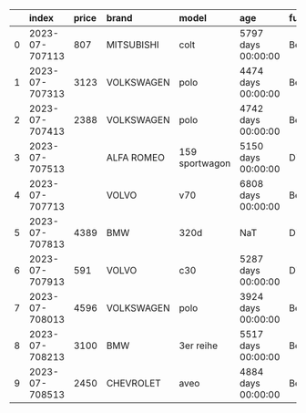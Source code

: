 |    | index          | price   | brand      | model          | age                | fuel    |   odometer | days_since_inspection_invalid   | age_at_import      | body_type    |   displacement |   number_of_cylinders |   power |   weight |   registration_tax |   original_sale_price |   number_of_seats |   number_of_doors | color   | fourwd   |   top_speed |   length |   height |   width | automatic_gearbox   |   number_of_gears | energy_label   |   private_owners |   company_owners | under_survey   |
|---:|:---------------|:--------|:-----------|:---------------|:-------------------|:--------|-----------:|:--------------------------------|:-------------------|:-------------|---------------:|----------------------:|--------:|---------:|-------------------:|----------------------:|------------------:|------------------:|:--------|:---------|------------:|---------:|---------:|--------:|:--------------------|------------------:|:---------------|-----------------:|-----------------:|:---------------|
|  0 | 2023-07-707113 | 807     | MITSUBISHI | colt           | 5797 days 00:00:00 | Benzine |     237078 | -112 days +00:00:00             | 0 days 00:00:00    | Hatchback    |           1124 |                     3 |      55 |      905 |               1742 |                     0 |                 5 |                 2 | ROOD    | False    |         165 |     3820 |     1520 |    1695 | False               |                 5 | F              |                7 |                0 | False          |
|  1 | 2023-07-707313 | 3123    | VOLKSWAGEN | polo           | 4474 days 00:00:00 | Benzine |     171407 | 32 days 00:00:00                | 0 days 00:00:00    | Hatchback    |           1198 |                     3 |      44 |      967 |               2176 |                 14091 |                 5 |               nan | BLAUW   | False    |         157 |     4064 |     1500 |    1682 | False               |                 5 | E              |                2 |                0 | False          |
|  2 | 2023-07-707413 | 2388    | VOLKSWAGEN | polo           | 4742 days 00:00:00 | Benzine |     271337 | -6 days +00:00:00               | 0 days 00:00:00    | Hatchback    |           1197 |                     4 |      77 |     1026 |               3106 |                 20125 |                 5 |               nan | ZWART   | False    |         190 |     4064 |     1500 |    1682 | True                |                 7 | E              |                7 |                0 | False          |
|  3 | 2023-07-707513 | <NA>    | ALFA ROMEO | 159 sportwagon | 5150 days 00:00:00 | Diesel  |     317106 | 353 days 00:00:00               | 2622 days 00:00:00 | Stationwagen |           2387 |                     5 |     147 |     1630 |              17259 |                 62980 |                 5 |                 4 | ROOD    | False    |         223 |     4660 |     1452 |    1830 | True                |                 6 | G              |                4 |                0 | False          |
|  4 | 2023-07-707713 | <NA>    | VOLVO      | v70            | 6808 days 00:00:00 | Benzine |     369826 | 118 days 00:00:00               | 437 days 00:00:00  | Stationwagen |           2521 |                     5 |     154 |     1598 |              13465 |                     0 |                 5 |                 4 | BLAUW   | True     |         220 |     4720 |     1488 |    1804 | True                |                 5 | G              |                7 |                0 | False          |
|  5 | 2023-07-707813 | 4389    | BMW        | 320d           | NaT                | Diesel  |     176149 | NaT                             | NaT                | nan          |            nan |                   nan |     nan |      nan |                nan |                   nan |               nan |               nan | nan     | <NA>     |         nan |      nan |      nan |     nan | False               |               nan | nan            |              nan |              nan | False          |
|  6 | 2023-07-707913 | 591     | VOLVO      | c30            | 5287 days 00:00:00 | Diesel  |     281506 | 167 days 00:00:00               | 0 days 00:00:00    | Coupe        |           1560 |                     4 |      80 |     1269 |               5827 |                 27088 |                 4 |                 2 | ZWART   | False    |         190 |     4250 |     1443 |    1797 | False               |                 5 | F              |                1 |                0 | False          |
|  7 | 2023-07-708013 | 4596    | VOLKSWAGEN | polo           | 3924 days 00:00:00 | Benzine |     134721 | -227 days +00:00:00             | 991 days 00:00:00  | Hatchback    |           1197 |                     4 |      66 |     1002 |               1619 |                 18451 |                 5 |                 4 | WIT     | False    |         182 |     4074 |     1500 |    1682 | False               |                 5 | D              |                1 |                0 | False          |
|  8 | 2023-07-708213 | 3100    | BMW        | 3er reihe      | 5517 days 00:00:00 | Benzine |     252414 | -249 days +00:00:00             | 0 days 00:00:00    | Stationwagen |           1995 |                     4 |     105 |     1405 |               7999 |                 38497 |                 5 |                 4 | ZWART   | False    |         210 |     4520 |     1418 |    1817 | False               |                 6 | D              |                4 |                1 | False          |
|  9 | 2023-07-708513 | 2450    | CHEVROLET  | aveo           | 4884 days 00:00:00 | Benzine |     156870 | 136 days 00:00:00               | 0 days 00:00:00    | Hatchback    |           1206 |                     4 |      62 |     1005 |               1627 |                 13795 |                 5 |                 4 | ZWART   | False    |         170 |     3920 |     1505 |    1680 | False               |                 5 | F              |                2 |                0 | False          |